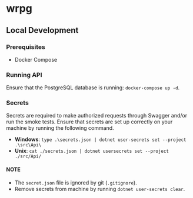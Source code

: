# wrpg

## Local Development

### Prerequisites

- Docker Compose

### Running API

Ensure that the PostgreSQL database is running: `docker-compose up -d`.

### Secrets

Secrets are required to make authorized requests through Swagger and/or run the smoke tests. Ensure that secrets are
set up correctly on your machine by running the following command.
- **Windows**: `type .\secrets.json | dotnet user-secrets set --project .\src\Api\`
- **Unix**: `cat ./secrets.json | dotnet usersecrets set --project ./src/Api/`

#### NOTE
- The `secret.json` file is ignored by git (`.gitignore`).
- Remove secrets from machine by running `dotnet user-secrets clear`.